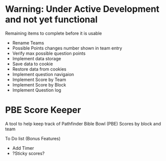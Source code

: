 # Warning: Under Active Development and not yet functional
Remaining items to complete before it is usable
* Rename Teams
* Possible Points changes number shown in team entry
* Verify max possible question points
* Implement data storage
* Save data to cookie
* Restore data from cookies
* Implement question navigaion
* Implement Score by Team
* Implement Score by Block
* Implement Question log

# PBE Score Keeper
A tool to help keep track of Pathfinder Bible Bowl (PBE) Scores by block and team

To Do list (Bonus Features)
* Add Timer
* ?Sticky scores?